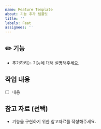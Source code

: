```yaml
---
name: Feature Template
about: 기능 추가 템플릿
title: ''
labels: Feat
assignees: ''
---
```


## ✏️ 기능

- 추가하려는 기능에 대해 설명해주세요.

## 작업 내용

- [ ] 내용

## 참고 자료 (선택)

- 기능을 구현하기 위한 참고자료를 작성해주세요.

